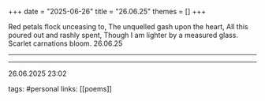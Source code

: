 +++
date = "2025-06-26"
title = "26.06.25"
themes = []
+++

Red petals flock unceasing to,
The unquelled gash upon the heart,
All this poured out and rashly spent,
Though I am lighter by a measured glass.
Scarlet carnations bloom.
26.06.25

---



---

26.06.2025 23:02

tags: #personal
links: [[poems]]
